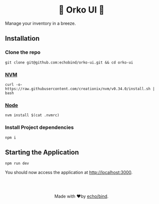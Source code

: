 <h1 align="center" style="border-bottom: none;">🚀 Orko UI  🚀</h1>

Manage your inventory in a breeze.

## Installation

### Clone the repo

```
git clone git@github.com:echobind/orko-ui.git && cd orko-ui
```

### [NVM](https://github.com/creationix/nvm)

```
curl -o- https://raw.githubusercontent.com/creationix/nvm/v0.34.0/install.sh | bash
```

### [Node](https://nodejs.org/en/)

```
nvm install $(cat .nvmrc)
```

### Install Project dependencies

```
npm i
```

## Starting the Application

```
npm run dev
```

You should now access the application at [http://localhost:3000](http://localhost:3000).

<br><br>

<p align="center">Made with ❤️by <a href="https://echobind.com/" target="_blank">echo/bind</a>.</p>
